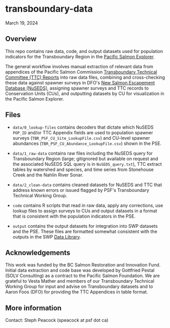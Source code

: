 # transboundary-data

March 19, 2024

## Overview

This repo contains raw data, code, and output datasets used for population indicators for the Transboundary Region in the [Pacific Salmon Explorer](https://www.salmonexplorer.ca). 

The general workflow involves manual extraction of relevant data from appendices of the Pacific Salmon Commission [Transboundary Technical Committee (TTC) Reports](https://www.psc.org/publications/technical-reports/technical-committee-reports/transboundary/) into raw data files, combining and cross-checking these data against spawner surveys in DFO's [New Salmon Escapement Database (NuSEDS)](https://open.canada.ca/data/en/dataset/c48669a3-045b-400d-b730-48aafe8c5ee6), assigning spawner surveys and TTC records to Conservation Units (CUs), and outputting datasets by CU for visualization in the Pacific Salmon Explorer.

## Files

* `data/0_lookup-files` contains decoders that dictate which NuSEDS `POP_ID` and/or TTC Appendix fields are used to population spawner surveys (`TBR_PSF_CU_Site_LookupFile.csv`) and CU-level spawner abundances (`TBR_PSF_CU_Abundance_LookupFile.csv`) shown in the PSE.

* `data/1_raw-data` contains raw files including the NuSEDS query for Transboundary Region (large; gitignored but available on request and the associated NuSEDS SQL query is in `NuSEDS_query.txt`), TTC extract tables by watershed and species, and time series from Stonehouse Creek and the Nahlin River Sonar.

* `data/2_clean-data` contains cleaned datasets for NuSEDS and TTC that address known errors or issued flagged by PSF's Transboundary Technical Working Group.

* `code` contains R scripts that read in raw data, apply any corrections, use lookup files to assign surveys to CUs and output datasets in a format that is consistent with the population indicators in the PSE.

* `output` contains the output datasets for integration into SWP datasets and the PSE. These files are formatted somewhat consistent with the outputs in the SWP [Data Library](https://data.salmonwatersheds.ca/).

## Acknowledgements

This work was funded by the BC Salmon Restoration and Innovation Fund. Initial data extraction and code base was developed by Gottfried Pestal (SOLV Consulting) as a contract to the Pacific Salmon Foundation. We are grateful to Vesta Mather and members of our Transboundary Technical Working Group for input and advise on Transboundary datasets and to Aaron Foos (DFO) for providing the TTC Appendices in table format.

## More information

Contact: Steph Peacock (speacock at psf dot ca)

